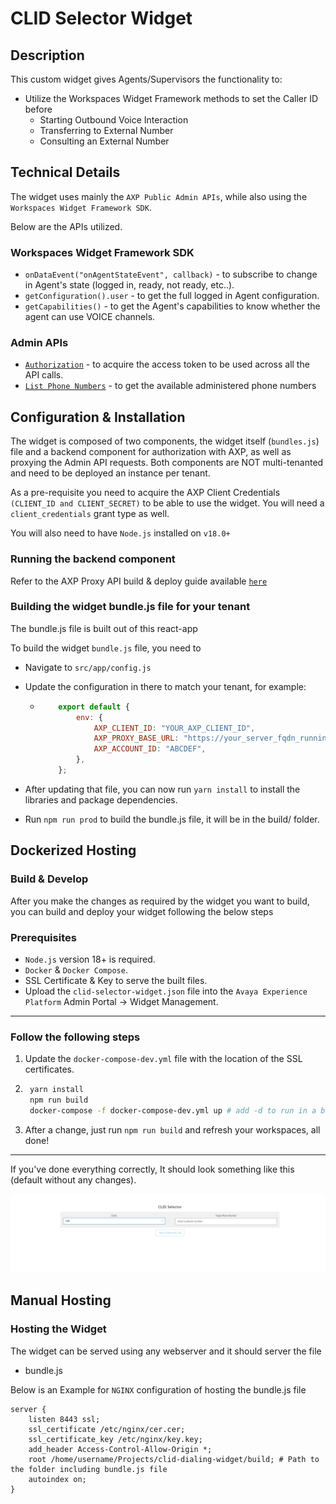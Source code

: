 # CLID Selector Widget

## Description

This custom widget gives Agents/Supervisors the functionality to:

- Utilize the Workspaces Widget Framework methods to set the Caller ID before
    - Starting Outbound Voice Interaction
    - Transferring to External Number
    - Consulting an External Number

## Technical Details

The widget uses mainly the `AXP Public Admin APIs`, while also using the `Workspaces Widget Framework SDK`.

Below are the APIs utilized.

### Workspaces Widget Framework SDK

- ```onDataEvent("onAgentStateEvent", callback)``` - to subscribe to change in Agent's state (logged in, ready, not ready, etc..).
- ```getConfiguration().user``` - to get the full logged in Agent configuration.
- ```getCapabilities()``` - to get the Agent's capabilities to know whether the agent can use VOICE channels.


### Admin APIs

- [```Authorization```](https://developers.avayacloud.com/onecloud-ccaas/docs/how-to-authenticate-with-ccaas-apis#client-credentials-grant) - to acquire the access token to be used across all the API calls.
- [```List Phone Numbers```](https://developers.avayacloud.com/onecloud-ccaas/reference/searchphonenumbers) - to get the available administered phone numbers

## Configuration & Installation

The widget is composed of two components, the widget itself (`bundles.js`) file and a backend component for authorization with AXP, as well as proxying the Admin API requests. Both components are NOT multi-tenanted and need to be deployed an instance per tenant.

As a pre-requisite you need to acquire the AXP Client Credentials `(CLIENT_ID and CLIENT_SECRET)` to be able to use the widget. You will need a `client_credentials` grant type as well.

You will also need to have `Node.js` installed on `v18.0+`

### Running the backend component

Refer to the AXP Proxy API build & deploy guide available [```here```](https://github.com/AvayaExperiencePlatform/axp-api-proxy)


### Building the widget bundle.js file for your tenant

The bundle.js file is built out of this react-app 

To build the widget `bundle.js` file, you need to
- Navigate to `src/app/config.js`
- Update the configuration in there to match your tenant, for example:
  - ```js
        export default {
            env: {
                AXP_CLIENT_ID: "YOUR_AXP_CLIENT_ID",
                AXP_PROXY_BASE_URL: "https://your_server_fqdn_running_axp-proxy-api:3001",
                AXP_ACCOUNT_ID: "ABCDEF",
            },
        };
    ```

- After updating that file, you can now run `yarn install` to install the libraries and package dependencies.
- Run `npm run prod` to build the bundle.js file, it will be in the build/ folder.

## Dockerized Hosting

### Build & Develop
After you make the changes as required by the widget you want to build, you can build and deploy your widget following the below steps

### Prerequisites
- `Node.js` version 18+ is required.
- `Docker` & `Docker Compose`.
- SSL Certificate & Key to serve the built files.
- Upload the `clid-selector-widget.json` file into the `Avaya Experience Platform` Admin Portal -> Widget Management.

---
### Follow the following steps
1. Update the `docker-compose-dev.yml` file with the location of the SSL certificates.
2. ```sh
    yarn install
    npm run build
    docker-compose -f docker-compose-dev.yml up # add -d to run in a background process
    ```
3. After a change, just run ```npm run build``` and refresh your workspaces, all done!
---

If you've done everything correctly, It should look something like this (default without any changes).

![Widget Screenshot](./public/screenshot.png)


## Manual Hosting

### Hosting the Widget

The widget can be served using any webserver and it should server the file
- bundle.js

Below is an Example for `NGINX` configuration of hosting the bundle.js file


```nginx
server {
    listen 8443 ssl;
    ssl_certificate /etc/nginx/cer.cer;
    ssl_certificate_key /etc/nginx/key.key;
    add_header Access-Control-Allow-Origin *;
    root /home/username/Projects/clid-dialing-widget/build; # Path to the folder including bundle.js file
    autoindex on;
}
```
